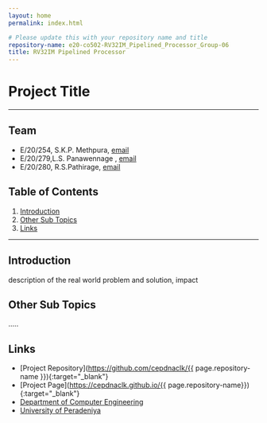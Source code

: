 ```yaml
---
layout: home
permalink: index.html

# Please update this with your repository name and title
repository-name: e20-co502-RV32IM_Pipelined_Processor_Group-06
title: RV32IM Pipelined Processor
---
```


[comment]: # "This is the standard layout for the project, but you can clean this and use your own template"

# Project Title

---

<!-- 
This is a sample image, to show how to add images to your page. To learn more options, please refer [this](https://projects.ce.pdn.ac.lk/docs/faq/how-to-add-an-image/)

![Sample Image](./images/sample.png)
 -->

## Team
-  E/20/254, S.K.P. Methpura, [email](e20254@eng.pdn.ac.lk)
-  E/20/279,L.S. Panawennage , [email](e20279@eng.pdn.ac.lk)
-  E/20/280, R.S.Pathirage, [email](e20280@eng.pdn.ac.lk)

## Table of Contents
1. [Introduction](#introduction)
2. [Other Sub Topics](#other-sub-topics)
3. [Links](#links)

---

## Introduction

 description of the real world problem and solution, impact

## Other Sub Topics

.....

## Links

- [Project Repository](https://github.com/cepdnaclk/{{ page.repository-name }}){:target="_blank"}
- [Project Page](https://cepdnaclk.github.io/{{ page.repository-name}}){:target="_blank"}
- [Department of Computer Engineering](http://www.ce.pdn.ac.lk/)
- [University of Peradeniya](https://eng.pdn.ac.lk/)


[//]: # (Please refer this to learn more about Markdown syntax)
[//]: # (https://github.com/adam-p/markdown-here/wiki/Markdown-Cheatsheet)
